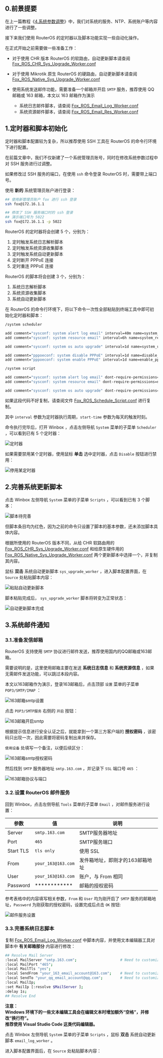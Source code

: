 ## 0.前景提要

在上一篇教程《[4.系统参数调整](./4.系统参数调整.md)》中，我们对系统的服务、NTP、系统账户等内容进行了一些调整。  

接下来我们使用 RouterOS 的定时器以及脚本功能实现一些自动化操作。 

在正式开始之前需要做一些准备工作：

- 对于使用 CHR 版本 RouterOS 的软路由，自动更新脚本请查阅 [Fox_ROS_CHR_Sys_Upgrade_Worker.conf](./src/Fox_ROS_CHR_Sys_Upgrade_Worker.conf)
- 对于使用 Mikrotik 原生 RouterOS 的硬路由，自动更新脚本请查阅 [Fox_ROS_Native_Sys_Upgrade_Worker.conf](./src/Fox_ROS_Native_Sys_Upgrade_Worker.conf) 

- 使用系统发送邮件功能，需要准备一个邮箱并开启 `SMTP` 服务，推荐使用 QQ 邮箱或 163 邮箱，本文以 163 邮箱作为演示
    - 系统日志邮件脚本，请查阅 [Fox_ROS_Email_Log_Worker.conf](./src/Fox_ROS_Email_Log_Worker.conf)
    - 系统资源邮件脚本，请查阅 [Fox_ROS_Email_Res_Worker.conf](./src/Fox_ROS_Email_Res_Worker.conf)

## 1.定时器和脚本初始化

定时器和脚本配置较为复杂，所以推荐使用 SSH 工具在 RouterOS 的命令行环境下进行配置。  

在前篇文章中，我们不仅新建了一个系统管理员账号，同时在修改系统参数过程中对 SSH 服务进行过调整。  

如果修改过 SSH 服务的端口，在使用 `ssh` 命令登录 RouterOS 时，需要带上端口号。  

使用 **新的** 系统管理员账户进行登录：

```bash
## 使用新管理员账户 fox 进行 ssh 登录
ssh fox@172.16.1.1

## 修改了 SSH 服务端口时的 ssh 登录
## 演示端口号为 5022 
ssh fox@172.16.1.1 -p 5022
```

RouterOS 的定时器将会创建 5 个，分别为：
1. 定时触发系统日志解析脚本
2. 定时触发系统资源收集脚本
3. 定时触发系统自动更新脚本
4. 定时断开 PPPoE 连接
5. 定时重连 PPPoE 连接

RouterOS 的脚本将会创建 3 个，分别为：
1. 系统日志解析脚本
2. 系统资源收集脚本
3. 系统自动更新脚本

在 RouterOS 的命令行环境下，将以下命令一次性全部粘贴到终端工具中即可初始化定时器和脚本：

```bash
/system scheduler

add comment="sysconf: system alert log email" interval=40m name=system_log_timer on-event="/system script run email_log_worker" policy=read,write,policy,test start-time=00:00:00
add comment="sysconf: system resource email" interval=6h name=system_res_timer on-event="/system script run email_res_worker" policy=read,write,policy,test start-time=00:05:00

add comment="sysconf: system os auto upgrade" interval=1d name=system_upgrade_timer on-event="/system script run sys_upgrade_worker" policy=reboot,read,write,policy,password start-time=02:35:00

add comment="pppoeconf: system disable PPPoE" interval=1d name=disable_pppoe_timer on-event="/interface disable pppoe-out1" policy=write start-time=04:00:00
add comment="pppoeconf: system enable PPPoE" interval=1d name=enable_pppoe_timer on-event="/interface enable pppoe-out1" policy=write start-time=04:00:10

/system script

add comment="sysconf: system alert log email" dont-require-permissions=no name=email_log_worker policy=read,write,policy,test source=""
add comment="sysconf: system resource email" dont-require-permissions=no name=email_res_worker policy=read,write,policy,test source=""

add comment="sysconf: system os auto upgrade" dont-require-permissions=no name=sys_upgrade_worker policy=reboot,read,write,policy,password source=""
```

如果这段代码不好复制，请查阅文件 [Fox_ROS_Schedule_Script.conf](./src/Fox_ROS_Schedule_Script.conf) 进行复制。  

其中 `interval` 参数为定时器执行周期，`start-time` 参数为每天的触发时刻。  

命令执行完毕后，打开 Winbox ，点击左侧导航 `System` 菜单的子菜单 `Scheduler` ，可以看到已有 5 个定时器：  

![定时器](img/p5/wb_scheduler.png)

如果需要禁用某个定时器，使用鼠标 **单击** 选中定时器，点击 `Disable` 按钮进行禁用：

![停用某定时器](img/p5/wb_scheduler_disable.png)

## 2.完善系统更新脚本

点击 Winbox 左侧导航 `System` 菜单的子菜单 `Scripts` ，可以看到已有 3 个脚本：

![脚本待完善](img/p5/wb_scripts_red.png)

但脚本条目均为红色，因为之前的命令只设置了脚本的基本参数，还未添加脚本具体内容。  

根据所使用的 RouterOS 版本不同，从给 CHR 软路由用的 [Fox_ROS_CHR_Sys_Upgrade_Worker.conf](./src/Fox_ROS_CHR_Sys_Upgrade_Worker.conf) 和给原生硬件用的 [Fox_ROS_Native_Sys_Upgrade_Worker.conf](./src/Fox_ROS_Native_Sys_Upgrade_Worker.conf) 两个更新脚本中选择一个，并复制其内容。  

鼠标 **双击** 系统自动更新脚本 `sys_upgrade_worker` ，进入脚本配置界面，在 `Source` 处粘贴脚本内容：

![粘贴自动更新脚本](img/p5/os_upgrade_script.png)

脚本粘贴完成后， `sys_upgrade_worker` 脚本将转变为正常状态：

![自动更新脚本完成](img/p5/os_upgrade_script_ok.png)

## 3.系统邮件通知

### 3.1.准备发信邮箱

RouterOS 支持使用 `SMTP` 协议进行邮件发送，推荐使用国内的QQ邮箱或163邮箱。  

需要说明的是，这里使用邮箱主要在发送 **系统日志信息** 和 **系统资源信息** ，如果无需邮件发送功能，可以跳过本段内容。  

本文以163邮箱作为演示，登录163邮箱后，点击顶部 `设置` 菜单的子菜单 `POP3/SMTP/IMAP` ：

![163邮箱smtp设置](img/p5/163_smtp_menu.png)

点击 `POP3/SMTP服务` 右侧的 `开启` 按钮：

![163邮箱开启smtp](img/p5/163_enable_smtp.png)

根据提示信息进行安全认证之后，就能拿到一个第三方客户端的 **授权密码** ，该密码只出现一次，因此需要将密码复制出来并保存。  

`使用设备` 处填写一个备注，以便后续区分：

![163邮箱smtp授权密码](img/p5/163_smtp_key.png)

然后找到 `SMTP` 服务器地址 `smtp.163.com` ，并记录下 `SSL` 端口号 `465` ：

![163邮箱协议与端口](img/p5/163_protocol_port.png)

### 3.2.设置 RouterOS 邮件服务

回到 Winbox，点击左侧导航 `Tools` 菜单的子菜单 `Email` ，对邮件服务进行设置：

|参数|值|说明|
|--|--|--|
|Server|`smtp.163.com`|SMTP服务器地址|
|Port|`465`|SMTP服务端口|
|Start TLS|`tls only`|使用 SSL |
|From|`your_163@163.com`|发件箱地址，即刚才的163邮箱地址|
|User|`your_163@163.com`|账户，与 From 相同|
|Password|************|邮箱的授权密码|

参考表格中的内容填写相关参数，`From` 和 `User` 均为刚开启了 `SMTP` 服务的邮箱地址，`Password` 为刚获取的授权密码，设置完成后点击 `OK` 按钮:

![邮件服务设置](img/p5/wb_email_config.png)

### 3.3.完善系统日志脚本

复制 [Fox_ROS_Email_Log_Worker.conf](./src/Fox_ROS_Email_Log_Worker.conf) 中脚本内容，并使用文本编辑器工具对脚本中 **有关邮箱部分** 内容进行修改：

```bash
## Resolve Mail Server
:local MailServer "smtp.163.com";                    # Need to customize
:local MailPort "465";
:local MailTls "yes";
:local SendFrom "your_163_email_account@163.com";    # Need to customize
:local SendTo "your_qq_email_account@qq.com";        # Need to customize
:local MailIp;
:set MailIp [:resolve $MailServer ];
:delay 1s;
## Resolve End
```

 **注意：**  
 **Windows 环境下的一些文本编辑工具会在编辑文本时增加额外“空格”，并修改“换行符”。**  
 **推荐使用 Visual Studio Code 这类代码编辑器。** 

点击 Winbox 左侧导航 `System` 菜单的子菜单 `Scripts` ，鼠标 **双击** 系统自动更新脚本 `email_log_worker` 。  

进入脚本配置界面后，在 `Source` 处粘贴脚本内容：
